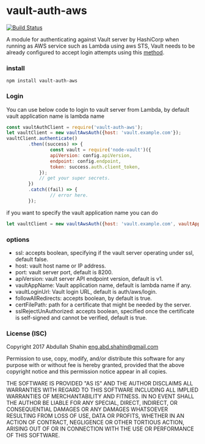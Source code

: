 # vault-auth-aws
[![Build Status](https://travis-ci.org/abdullahshahin/vault-auth-aws.png?branch=master)](https://travis-ci.org/abdullahshahin/vault-auth-aws)

A module for authenticating against Vault server by HashiCorp when running as AWS service such as Lambda using aws STS, Vault needs to be already configured to accept login attempts using this [method](https://www.vaultproject.io/docs/secrets/aws/index.html).

### install 
`npm install vault-auth-aws`

### Login
You can use below code to login to vault server from Lambda, by default vault application name is lambda name
```javascript
const vaultAuthClient = require('vault-auth-aws');
let vaultClient = new vaultAwsAuth({host: 'vault.example.com'});
vaultClient.authenticate()
        .then((success) => {
                const vault = require('node-vault')({
                apiVersion: config.apiVersion,
                endpoint: config.endpoint,
                token: success.auth.client_token,
            });
            // get your super secrets.
        })
        .catch((fail) => {
                // error here.
        });
```
if you want to specify the vault application name you can do
```javascript
let vaultClient = new vaultAwsAuth({host: 'vault.example.com', vaultAppName: 'mySuperSecerts'});
```
### options

- ssl: accepts boolean, specifying if the vault server operating under ssl, default false.
- host: vault host name or IP address.
- port: vault server port, default is 8200.
- apiVersion: vault server API endpoint version, default is v1.
- vaultAppName: Vault application name, default is lambda name if any.
- vaultLoginUrl: Vault login URL, default is auth/aws/login.
- followAllRedirects: accepts boolean, by default is true.
- certFilePath: path for a certificate that might be needed by the server.
- sslRejectUnAuthorized: accepts boolean, specified once the certificate is self-signed and cannot be verified, default is true.

### License (ISC)
Copyright 2017 Abdullah Shahin <eng.abd.shahin@gmail.com>

Permission to use, copy, modify, and/or distribute this software for any purpose with or without fee is hereby granted, provided that the above copyright notice and this permission notice appear in all copies.

THE SOFTWARE IS PROVIDED "AS IS" AND THE AUTHOR DISCLAIMS ALL WARRANTIES WITH REGARD TO THIS SOFTWARE INCLUDING ALL IMPLIED WARRANTIES OF MERCHANTABILITY AND FITNESS. IN NO EVENT SHALL THE AUTHOR BE LIABLE FOR ANY SPECIAL, DIRECT, INDIRECT, OR CONSEQUENTIAL DAMAGES OR ANY DAMAGES WHATSOEVER RESULTING FROM LOSS OF USE, DATA OR PROFITS, WHETHER IN AN ACTION OF CONTRACT, NEGLIGENCE OR OTHER TORTIOUS ACTION, ARISING OUT OF OR IN CONNECTION WITH THE USE OR PERFORMANCE OF THIS SOFTWARE.
